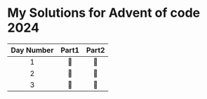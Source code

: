 # My Solutions for Advent of code 2024

| Day Number | Part1 | Part2 |
| :--------: | :---: | :---: |
|1|🌟|🌟|
|2|🌟|🌟|
|3|🌟|🌟|